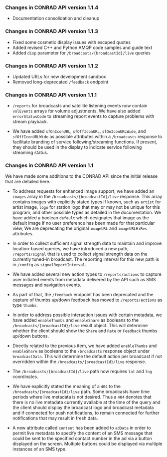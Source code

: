 ### Changes in CONRAD API version 1.1.4

* Documentation consolidation and cleanup 

### Changes in CONRAD API version 1.1.3

* Fixed some cosmetic display issues with escaped quotes
* Added revised C++ and Python AMQP code samples and guide text
* Added `disp` parameter for `/broadcasts/{broadcastId}/live` queries

### Changes in CONRAD API version 1.1.2

* Updated URLs for new development sandbox
* Removed long-deprecated `/feedback` endpoint

### Changes in CONRAD API version 1.1.1

* `/reports` for broadcasts and satellite listening events now contain `volEvents` arrays for volume adjustments. We have also added `errorStatusCode` to streaming report events to capture problems with stream playback.

* We have added `sfOnIconURL`, `sfOffIconURL`, `sfOnIconURLWide`, and `sfOffIconURLWide` as possible attributes within a `/broadcasts` response to facilitate branding of service following/streaming functions. If present, they should be used in the display to indicate service following streaming status.

### Changes in CONRAD API version 1.1

We have made some additions to the CONRAD API since the initial release that are detailed here.

* To address requests for enhanced image support, we have added an `images` array in the `/broadcasts/{broadcastId}/live` response. This array contains images with explicitly stated types if known, such as `artist` for artist image, `logo` for station logo that may or may not be unique for this program, and other possible types as detailed in the documentation. We have added a boolean `default` which designates that image as the default image if no user preference has been made for that particular view, We are deprecating the original `imageURL` and `imageURLHiRes` attributes.

* In order to collect sufficient signal strength data to maintain and improve location-based queries, we have introduced a new path, `/reports/signal` that is used to collect signal strength data on the currently tuned-in broadcast. The reporting interval for this new path is in `/config` as `signalReportInterval`.
 
* We have added several new action types to `/reports/actions` to capture user initiated events from metadata delivered by the API such as SMS messages and navigation events.
 
* As part of that, the `/feedback` endpoint has been deprecated and the capture of thumbs up/down feedback has moved to `/reports/actions` as type `thumbs`.

* In order to address possible interaction issues with certain metadata, we have added `enableThumbs` and `enableShare` as booleans to the `/broadcasts/{broadcastId}/live` result object. This will determine whether the client should show the `Share` and `Rate` or `Feedback` thumbs up/down buttons.
 
* Directly related to the previous item, we have added `enableThumbs` and `enableShare` as booleans to the `/broadcasts` response object under `broadcastData`. This will determine the default action per broadcast if not overridden within the `/broadcasts/{broadcastId}/live` response.

* The `/broadcasts/{broadcastId}/live` path now requires `lat` and `lng` coordinates.
 
* We have explicitly stated the meaning of a `404` to the `/broadcasts/{broadcastId}/live` path. Some broadcasts have time periods where live metadata is not desired. Thus a `404` denotes that there is no live metadata currently available at the time of the query and the client should display the broadcast logo and broadcast metadata and if connected for push notifications, to remain connected for further notifications that may result in fresh data. 
 
* A new attribute called `content` has been added to `adData` in order to permit live metadata to specify the content of an SMS message that could be sent to the specified contact number in the ad via a button displayed on the screen. Multiple buttons could be displayed via multiple instances of an SMS type.


